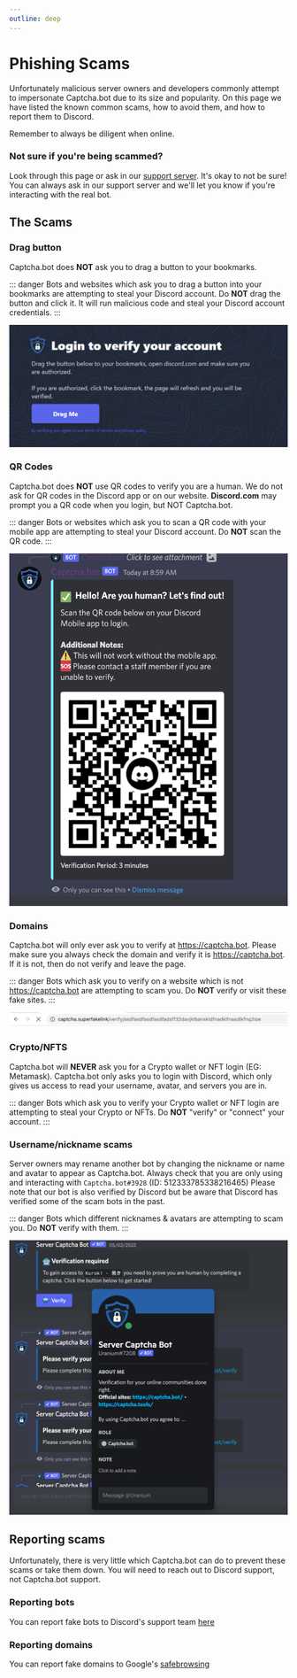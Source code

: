 ```yaml
---
outline: deep
---
```


# Phishing Scams

Unfortunately malicious server owners and developers commonly attempt to impersonate Captcha.bot due to its size and popularity. On this page we have listed the known common scams, how to avoid them, and how to report them to Discord.

Remember to always be diligent when online. 

### Not sure if you're being scammed?

Look through this page or ask in our [support server](https://discord.gg/captcha). It's okay to not be sure! You can always ask in our support server and we'll let you know if you're interacting with the real bot. 

## The Scams

### Drag button

Captcha.bot does **NOT** ask you to drag a button to your bookmarks.

::: danger
Bots and websites which ask you to drag a button into your bookmarks are attempting to steal your Discord account. Do **NOT** drag the button and click it. It will run malicious code and steal your Discord account credentials. 
:::

![Drag button example](../images/reference/phishing/drag.png)

### QR Codes

Captcha.bot does **NOT** use QR codes to verify you are a human. We do not ask for QR codes in the Discord app or on our website. **Discord.com** may prompt you a QR code when you login, but NOT Captcha.bot.

::: danger
Bots or websites which ask you to scan a QR code with your mobile app are attempting to steal your Discord account. Do **NOT** scan the QR code.
:::

![QR code example](../images/reference/phishing/qr.png)

### Domains 

Captcha.bot will only ever ask you to verify at https://captcha.bot. Please make sure you always check the domain and verify it is https://captcha.bot. If it is not, then do not verify and leave the page. 

::: danger
Bots which ask you to verify on a website which is not https://captcha.bot are attempting to scam you. Do **NOT** verify or visit these fake sites. 
:::

![Phishing domain example](../images/reference/phishing/domains.png)

### Crypto/NFTS

Captcha.bot will **NEVER** ask you for a Crypto wallet or NFT login (EG: Metamask). Captcha.bot only asks you to login with Discord, which only gives us access to read your username, avatar, and servers you are in. 

::: danger
Bots which ask you to verify your Crypto wallet or NFT login are attempting to steal your Crypto or NFTs. Do **NOT** "verify" or "connect" your account.
:::

### Username/nickname scams

Server owners may rename another bot by changing the nickname or name and avatar to appear as Captcha.bot. Always check that you are only using and interacting with `Captcha.bot#3928` (ID: 512333785338216465) Please note that our bot is also verified by Discord but be aware that Discord has verified some of the scam bots in the past. 

::: danger
Bots which different nicknames & avatars are attempting to scam you. Do **NOT** verify with them.
:::

![Username/nickname example](../images/reference/phishing/usernames.png)

## Reporting scams

Unfortunately, there is very little which Captcha.bot can do to prevent these scams or take them down. You will need to reach out to Discord support, not Captcha.bot support. 

### Reporting bots

You can report fake bots to Discord's support team [here](https://dis.gd/report)

### Reporting domains

You can report fake domains to Google's [safebrowsing](https://safebrowsing.google.com/safebrowsing/report_phish/?hl=en)
